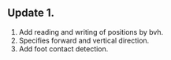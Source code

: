 ## Update 1.
1. Add reading and writing of positions by bvh.
2. Specifies forward and vertical direction.
3. Add foot contact detection.